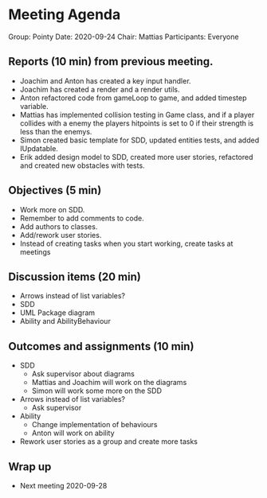 # Meeting Agenda
Group: Pointy
Date: 2020-09-24
Chair: Mattias
Participants: Everyone

## Reports (10 min) from previous meeting.
- Joachim and Anton has created a key input handler.
- Joachim has created a render and a render utils.
- Anton refactored code from gameLoop to game, and added timestep variable.
- Mattias has implemented collision testing in Game class, and if a player collides with a  enemy the players hitpoints is set to 0 if their strength is less than the enemys.
- Simon created basic template for SDD, updated entities tests, and added IUpdatable.
- Erik added design model to SDD, created more user stories, refactored and created new obstacles with tests.

## Objectives (5 min)
- Work more on SDD.
- Remember to add comments to code.
- Add authors to classes.
- Add/rework user stories.
- Instead of creating tasks when you start working, create tasks at meetings

## Discussion items (20 min)
- Arrows instead of list variables?
- SDD
- UML Package diagram
- Ability and AbilityBehaviour

## Outcomes and assignments (10 min)
- SDD
    - Ask supervisor about diagrams
    - Mattias and Joachim will work on the diagrams
    - Simon will work some more on the SDD
- Arrows instead of list variables?
    - Ask supervisor
- Ability
    - Change implementation of behaviours
    - Anton will work on ability
- Rework user stories as a group and create more tasks

## Wrap up
- Next meeting 2020-09-28

